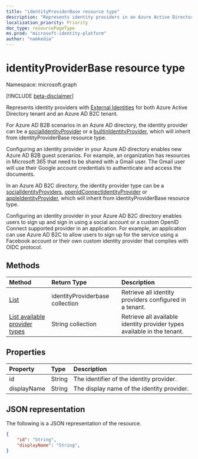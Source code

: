 ```yaml
---
title: "identityProviderBase resource type"
description: "Represents identity providers in an Azure Active Directory tenant and an Azure AD B2C tenant."
localization_priority: Priority
doc_type: resourcePageType
ms.prod: "microsoft-identity-platform"
author: "namkedia"
---
```


# identityProviderBase resource type
Namespace: microsoft.graph

[!INCLUDE [beta-disclaimer](../../includes/beta-disclaimer.md)]

Represents identity providers with [External Identities](/azure/active-directory/external-identities/) for both Azure Active Directory tenant and an Azure AD B2C tenant.

For Azure AD B2B scenarios in an Azure AD directory, the identity provider can be a [socialIdentityProvider](../resources/socialidentityprovider.md) or a [builtinIdentityProvider](../resources/builtinidentityprovider.md), which will inherit from identityProviderBase resource type.

Configuring an identity provider in your Azure AD directory enables new Azure AD B2B guest scenarios. For example, an organization has resources in Microsoft 365 that need to be shared with a Gmail user. The Gmail user will use their Google account credentials to authenticate and access the documents.

In an Azure AD B2C directory, the identity provider type can be a [socialIdentityProviders](../resources/socialidentityprovider.md), [openIdConnectIdentityProvider](../resources/openidconnectidentityprovider.md) or [appleIdentityProvider](../resources/appleidentityprovider.md), which will inherit from identityProviderBase resource type.

Configuring an identity provider in your Azure AD B2C directory enables users to sign up and sign in using a social account or a custom OpenID Connect supported provider in an application. For example, an application can use Azure AD B2C to allow users to sign up for the service using a Facebook account or their own custom identity provider that complies with OIDC protocol.

## Methods

| Method       | Return Type  |Description|
|:---------------|:--------|:----------|
|[List](../api/identityproviderbase-list.md)|identityProviderbase collection|Retrieve all identity providers configured in a tenant.|
|[List available provider types](../api/identityproviderbase-list-availableprovidertypes.md)|String collection|Retrieve all available identity provider types available in the tenant.|

## Properties

|Property|Type|Description|
|:---------------|:--------|:----------|
|id|String|The identifier of the identity provider.|
|displayName|String|The display name of the identity provider.|

## JSON representation

The following is a JSON representation of the resource.

<!-- {
  "blockType": "resource",
  "@odata.type": "microsoft.graph.identityProviderBase"
} -->

```json
{
    "id": "String",
    "displayName": "String",
}
```
